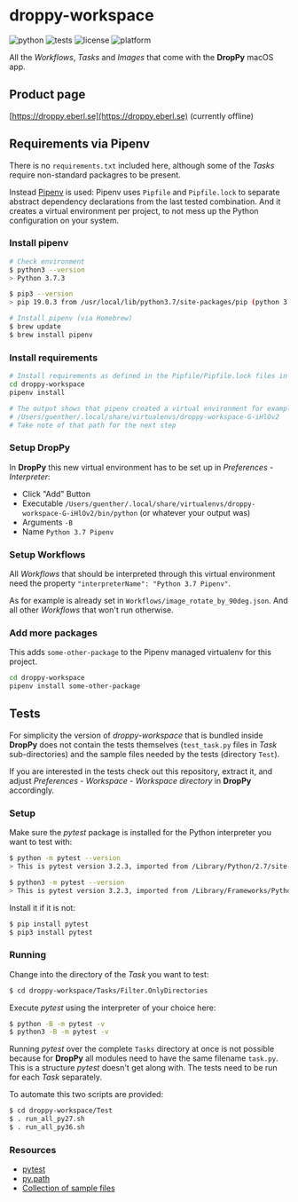 # droppy-workspace

![python](https://img.shields.io/badge/python-2.7%2C%203.6-brightgreen.svg)
![tests](https://img.shields.io/badge/tests-passing-brightgreen.svg)
![license](https://img.shields.io/badge/license-MIT-blue.svg)
![platform](https://img.shields.io/badge/platform-macos-lightgrey.svg)

All the _Workflows_, _Tasks_ and _Images_ that come with the **DropPy** macOS app.

## Product page

[https://droppy.eberl.se](https://droppy.eberl.se) (currently offline)

## Requirements via Pipenv

There is no `requirements.txt` included here, although some of the _Tasks_ require non-standard packagres to be present.

Instead [Pipenv](https://pipenv.readthedocs.io/en/latest/) is used: Pipenv uses `Pipfile` and `Pipfile.lock` to separate abstract dependency declarations from the last tested combination. And it creates a virtual environment per project, to not mess up the Python configuration on your system.

### Install pipenv

```bash
# Check environment
$ python3 --version
> Python 3.7.3

$ pip3 --version
> pip 19.0.3 from /usr/local/lib/python3.7/site-packages/pip (python 3.7)

# Install pipenv (via Homebrew)
$ brew update
$ brew install pipenv
```

### Install requirements

```bash
# Install requirements as defined in the Pipfile/Pipfile.lock files in the project root dir
cd droppy-workspace
pipenv install

# The output shows that pipenv created a virtual environment for example at ...
# /Users/guenther/.local/share/virtualenvs/droppy-workspace-G-iHlOv2
# Take note of that path for the next step
```

### Setup DropPy

In **DropPy** this new virtual environment has to be set up in _Preferences_ - _Interpreter_:

- Click "Add" Button
- Executable `/Users/guenther/.local/share/virtualenvs/droppy-workspace-G-iHlOv2/bin/python` (or whatever your output was)
- Arguments `-B`
- Name `Python 3.7 Pipenv`

### Setup Workflows

All _Workflows_ that should be interpreted through this virtual environment need the property `"interpreterName": "Python 3.7 Pipenv"`.

As for example is already set in `Workflows/image_rotate_by_90deg.json`. And all other _Workflows_ that won't run otherwise.

### Add more packages

This adds `some-other-package` to the Pipenv managed virtualenv for this project.

```bash
cd droppy-workspace
pipenv install some-other-package
```

## Tests

For simplicity the version of _droppy-workspace_ that is bundled inside **DropPy** does not contain the tests themselves (`test_task.py` files in _Task_ sub-directories) and the sample files needed by the tests (directory `Test`).

If you are interested in the tests check out this repository, extract it, and adjust _Preferences_ - _Workspace_ - _Workspace directory_ in **DropPy** accordingly.

### Setup

Make sure the _pytest_ package is installed for the Python interpreter you want to test with:

```bash
$ python -m pytest --version
> This is pytest version 3.2.3, imported from /Library/Python/2.7/site-packages/pytest.pyc

$ python3 -m pytest --version
> This is pytest version 3.2.3, imported from /Library/Frameworks/Python.framework/Versions/3.6/lib/python3.6/site-packages/pytest.py
```

Install it if it is not:

```bash
$ pip install pytest
$ pip3 install pytest
```

### Running

Change into the directory of the _Task_ you want to test:

```bash
$ cd droppy-workspace/Tasks/Filter.OnlyDirectories
```

Execute _pytest_ using the interpreter of your choice here:

```bash
$ python -B -m pytest -v
$ python3 -B -m pytest -v
```

Running _pytest_ over the complete `Tasks` directory at once is not possible because for **DropPy** all modules need to have the same filename `task.py`.
This is a structure _pytest_ doesn't get along with. The tests need to be run for each _Task_ separately.

To automate this two scripts are provided:

```bash
$ cd droppy-workspace/Test
$ . run_all_py27.sh
$ . run_all_py36.sh
```

### Resources

- [pytest](https://docs.pytest.org/en/latest/)
- [py.path](http://py.readthedocs.io/en/latest/path.html)
- [Collection of sample files](http://techslides.com/sample-files-for-development)
